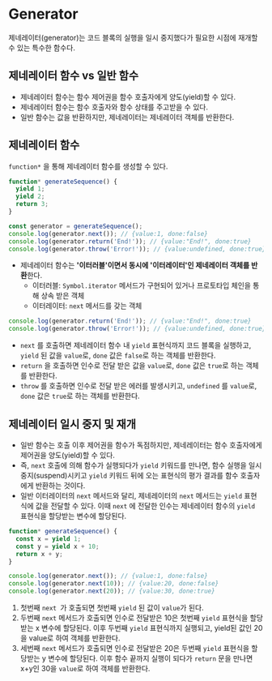 # Generator

제네레이터(generator)는 코드 블록의 실행을 일시 중지했다가 필요한 시점에 재개할 수 있는 특수한 함수다.

## 제네레이터 함수 vs 일반 함수

- 제네레이터 함수는 함수 제어권을 함수 호출자에게 양도(yield)할 수 있다.
- 제네레이터 함수는 함수 호출자와 함수 상태를 주고받을 수 있다.
- 일반 함수는 값을 반환하지만, 제네레이터는 제네레이터 객체를 반환한다.

## 제네레이터 함수

`function*` 을 통해 제네레이터 함수를 생성할 수 있다.

```js
function* generateSequence() {
  yield 1;
  yield 2;
  return 3;
}

const generator = generateSequence();
console.log(generator.next()); // {value:1, done:false}
console.log(generator.return('End!')); // {value:"End!", done:true}
console.log(generator.throw('Error!')); // {value:undefined, done:true}
```

- 제네레이터 함수는 **'이터러블'이면서 동시에 '이터레이터'인 제네레이터 객체를 반환**한다.
  - 이터러블: `Symbol.iterator` 메서드가 구현되어 있거나 프로토타입 체인을 통해 상속 받은 객체
  - 이터레이터: `next` 메서드를 갖는 객체

```js
console.log(generator.return('End!')); // {value:"End!", done:true}
console.log(generator.throw('Error!')); // {value:undefined, done:true}
```

- `next` 를 호출하면 제네레이터 함수 내 `yield` 표현식까지 코드 블록을 실행하고, `yield` 된 값을 `value`로, `done` 값은 `false`로 하는 객체를 반환한다.
- `return` 을 호출하면 인수로 전달 받은 값을 `value`로, `done` 값은 `true`로 하는 객체를 반환한다.
- `throw` 를 호출하면 인수로 전달 받은 에러를 발생시키고, `undefined` 를 `value`로, `done` 값은 `true`로 하는 객체를 반환한다.

## 제네레이터 일시 중지 및 재개

- 일반 함수는 호출 이후 제어권을 함수가 독점하지만, 제네레이터는 함수 호출자에게 제어권을 양도(yield)할 수 있다.
- 즉, `next` 호출에 의해 함수가 실행되다가 `yield` 키워드를 만나면, 함수 실행을 일시 중지(suspend)시키고 `yield` 키워드 뒤에 오는 표현식의 평가 결과를 함수 호출자에게 반환하는 것이다.
- 일반 이터레이터의 `next` 메서드와 달리, 제네레이터의 `next` 메서드는 `yield` 표현식에 값을 전달할 수 있다. 이때 `next` 에 전달한 인수는 제네레이터 함수의 `yield` 표현식을 할당받는 변수에 할당된다.

```js
function* generateSequence() {
  const x = yield 1;
  const y = yield x + 10;
  return x + y;
}

console.log(generator.next()); // {value:1, done:false}
console.log(generator.next(10)); // {value:20, done:false}
console.log(generator.next(20)); // {value:30, done:true}
```

1. 첫번째 `next `가 호출되면 첫번째 `yield` 된 값이 `value`가 된다.
2. 두번째 `next` 메서드가 호출되면 인수로 전달받은 10은 첫번째 `yield` 표현식을 할당받는 x 변수에 할당된다. 이후 두번째 `yield` 표현식까지 실행되고, yield된 값인 20을 value로 하여 객체를 반환한다.
3. 세번째 `next` 메서드가 호출되면 인수로 전달받은 20은 두번째 `yield` 표현식을 할당받는 y 변수에 할당된다. 이후 함수 끝까지 실행이 되다가 `return` 문을 만나면 x+y인 30을 `value`로 하여 객체를 반환한다.
